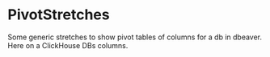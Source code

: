 # PivotStretches
Some generic stretches to show pivot tables of columns for a db in dbeaver. Here on a ClickHouse DBs columns.
